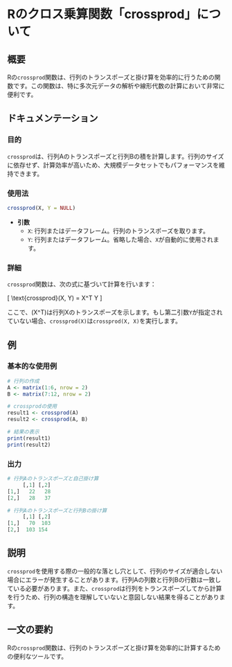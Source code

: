 <!--
Meta Description: # Rのクロス乗算関数「crossprod」について ## 概要 Rの`crossprod`関数は、行列のトランスポーズと掛け算を効率的に行うための関数です。この関数は、特に多次元データの解析や線形代数の計算において非常に便利です。 ## ドキュメンテーション ### 目的 `crossprod`は...
Meta Keywords: crossprod, 関数は, 行列またはデータフレーム, matrix, nrow
-->

# Rのクロス乗算関数「crossprod」について

## 概要
Rの`crossprod`関数は、行列のトランスポーズと掛け算を効率的に行うための関数です。この関数は、特に多次元データの解析や線形代数の計算において非常に便利です。

## ドキュメンテーション
### 目的
`crossprod`は、行列Aのトランスポーズと行列Bの積を計算します。行列のサイズに依存せず、計算効率が高いため、大規模データセットでもパフォーマンスを維持できます。

### 使用法
```R
crossprod(X, Y = NULL)
```

- **引数**
  - `X`: 行列またはデータフレーム。行列のトランスポーズを取ります。
  - `Y`: 行列またはデータフレーム。省略した場合、`X`が自動的に使用されます。

### 詳細
`crossprod`関数は、次の式に基づいて計算を行います：

\[ \text{crossprod}(X, Y) = X^T Y \]

ここで、\(X^T\)は行列Xのトランスポーズを示します。もし第二引数`Y`が指定されていない場合、`crossprod(X)`は`crossprod(X, X)`を実行します。

## 例
### 基本的な使用例
```R
# 行列の作成
A <- matrix(1:6, nrow = 2)
B <- matrix(7:12, nrow = 2)

# crossprodの使用
result1 <- crossprod(A)
result2 <- crossprod(A, B)

# 結果の表示
print(result1)
print(result2)
```

### 出力
```R
# 行列Aのトランスポーズと自己掛け算
     [,1] [,2]
[1,]   22   28
[2,]   28   37

# 行列Aのトランスポーズと行列Bの掛け算
     [,1] [,2]
[1,]   70  103
[2,]  103 154
```

## 説明
`crossprod`を使用する際の一般的な落とし穴として、行列のサイズが適合しない場合にエラーが発生することがあります。行列Aの列数と行列Bの行数は一致している必要があります。また、`crossprod`は行列をトランスポーズしてから計算を行うため、行列の構造を理解していないと意図しない結果を得ることがあります。

## 一文の要約
Rの`crossprod`関数は、行列のトランスポーズと掛け算を効率的に計算するための便利なツールです。
